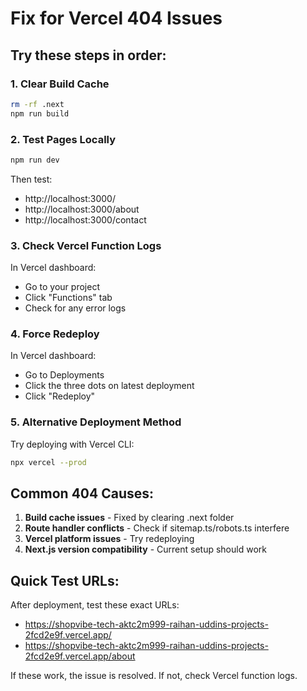 # Fix for Vercel 404 Issues

## Try these steps in order:

### 1. Clear Build Cache
```bash
rm -rf .next
npm run build
```

### 2. Test Pages Locally
```bash
npm run dev
```
Then test:
- http://localhost:3000/
- http://localhost:3000/about
- http://localhost:3000/contact

### 3. Check Vercel Function Logs
In Vercel dashboard:
- Go to your project
- Click "Functions" tab
- Check for any error logs

### 4. Force Redeploy
In Vercel dashboard:
- Go to Deployments
- Click the three dots on latest deployment
- Click "Redeploy"

### 5. Alternative Deployment Method
Try deploying with Vercel CLI:
```bash
npx vercel --prod
```

## Common 404 Causes:

1. **Build cache issues** - Fixed by clearing .next folder
2. **Route handler conflicts** - Check if sitemap.ts/robots.ts interfere
3. **Vercel platform issues** - Try redeploying
4. **Next.js version compatibility** - Current setup should work

## Quick Test URLs:

After deployment, test these exact URLs:
- https://shopvibe-tech-aktc2m999-raihan-uddins-projects-2fcd2e9f.vercel.app/
- https://shopvibe-tech-aktc2m999-raihan-uddins-projects-2fcd2e9f.vercel.app/about

If these work, the issue is resolved. If not, check Vercel function logs.

